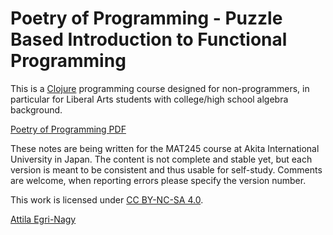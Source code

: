 # Poetry of Programming - Puzzle Based Introduction to Functional Programming

This is a [Clojure](http://clojure.org) programming course designed for non-programmers, in particular for Liberal Arts students with college/high school algebra background. 

[Poetry of Programming PDF](PoP.pdf)

These notes are being written for the MAT245 course
at Akita International University in Japan. The content is not complete and stable yet, but each version is
meant to be consistent and thus usable for self-study.
Comments are welcome, when reporting errors please
specify the version number.

This work is licensed under [CC BY-NC-SA 4.0](https://creativecommons.org/licenses/by-nc-sa/4.0/deed.en).

[Attila Egri-Nagy](www.egri-nagy.hu)
